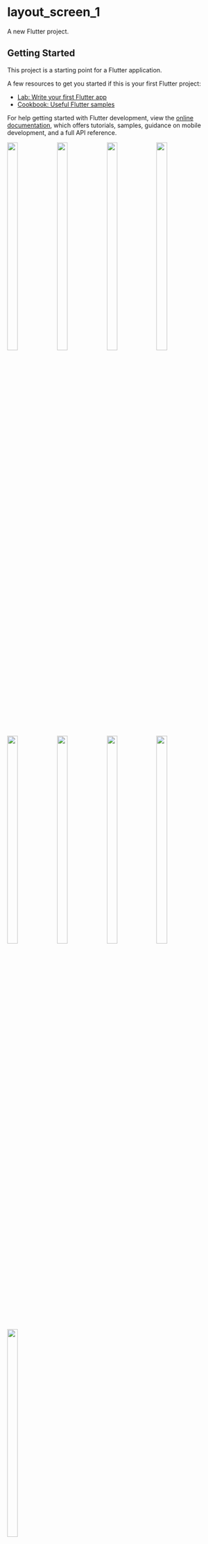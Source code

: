 # layout_screen_1

A new Flutter project.

## Getting Started

This project is a starting point for a Flutter application.

A few resources to get you started if this is your first Flutter project:

- [Lab: Write your first Flutter app](https://docs.flutter.dev/get-started/codelab)
- [Cookbook: Useful Flutter samples](https://docs.flutter.dev/cookbook)

For help getting started with Flutter development, view the
[online documentation](https://docs.flutter.dev/), which offers tutorials,
samples, guidance on mobile development, and a full API reference.


<p>
  <img src = "https://user-images.githubusercontent.com/113697861/215749993-8c014794-d324-4771-adbe-6fe49420b37f.jpg" width=22% height=35%>
  <img src = "https://user-images.githubusercontent.com/113697861/215749985-b0c1c5fd-6c86-4347-b58d-7ff536cdadbe.jpg" width=22% height=35%>
  <img src = "https://user-images.githubusercontent.com/113697861/215750021-e262e541-b56a-491e-b893-3a96f2825787.jpg" width=22% height=35%>
  <img src = "https://user-images.githubusercontent.com/113697861/215750018-cef52d87-e6e8-4d85-90a1-395d159221fe.jpg" width=22% height=35%>
  <img src = "https://user-images.githubusercontent.com/113697861/215750016-0a33c369-e70c-4bce-9890-93f8bdc398ce.jpg" width=22% height=35%>
  <img src = "https://user-images.githubusercontent.com/113697861/215750011-232dac91-eaa5-43bf-8e7f-843f885ea12b.jpg" width=22% height=35%>
  <img src = "https://user-images.githubusercontent.com/113697861/215750006-8cb86963-c83b-4ea6-b892-b19a98b7839d.jpg" width=22% height=35%>
  <img src = "https://user-images.githubusercontent.com/113697861/215750000-fee2af59-981a-431c-92c8-69fdc084b76c.jpg" width=22% height=35%>
  <img src = "https://user-images.githubusercontent.com/113697861/215749997-4dde72f6-acdd-4d67-b041-996a343ff024.jpg" width=22% height=35%>

</p>
